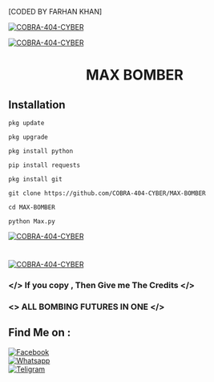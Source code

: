 [CODED BY FARHAN KHAN]

<a href="#"><img title="COBRA-404-CYBER" src="https://i.top4top.io/p_26107it3q0.jpg"></a>

<a href="#"><img title="COBRA-404-CYBER" src="https://img.shields.io/badge/AUTHOR-FARHAN%20KHAN-red"></a>

<h1 align="center">MAX BOMBER</h1>


## <b>Installation</b>

```
pkg update

pkg upgrade

pkg install python

pip install requests

pkg install git

git clone https://github.com/COBRA-404-CYBER/MAX-BOMBER

cd MAX-BOMBER

python Max.py

```

<a href="#"><img title="COBRA-404-CYBER" src="https://h.top4top.io/p_2628jq4fd0.jpg"></a>
<h1 align="center"></h1>
<a href="#"><img title="COBRA-404-CYBER" src="https://e.top4top.io/p_26108xct30.jpg"></a>

### </> If you copy , Then Give me The Credits </>

### <\> ALL BOMBING FUTURES IN ONE </>

## Find Me on :

[![Facebook](https://img.shields.io/badge/Facebook-FARHAN%20KHAN-blue)](https://www.facebook.com/virtua.jhonny.sins?mibextid=ZbWKwL)</br>
[![Whatsapp](https://img.shields.io/badge/WHATSAPP-FARHAN%20KHAN-green)](https://wa.me/+8801838847447?text=)</br>
[![Teligram](https://img.shields.io/badge/TELIGRAM-C08r4-blue)](t.me/C08r4)</br>
